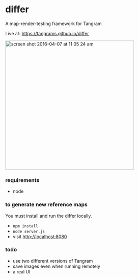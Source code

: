 # differ
A map-render-testing framework for Tangram

Live at: https://tangrams.github.io/differ

<img width="404" alt="screen shot 2016-04-07 at 11 05 24 am" src="https://cloud.githubusercontent.com/assets/459970/14355919/bae21cf2-fcb0-11e5-8675-ac86b5531065.png">

### requirements

- node

### to generate new reference maps

You must install and run the differ locally.

- `npm install`
- `node server.js`
- visit [http://localhost:8080](http://localhost:8080)

### todo

- use two different versions of Tangram
- save images even when running remotely
- a real UI
